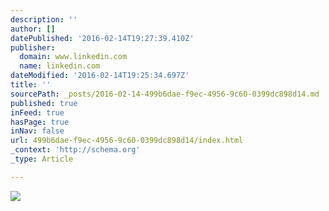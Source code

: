 ```yaml
---
description: ''
author: []
datePublished: '2016-02-14T19:27:39.410Z'
publisher:
  domain: www.linkedin.com
  name: linkedin.com
dateModified: '2016-02-14T19:25:34.697Z'
title: ''
sourcePath: _posts/2016-02-14-499b6dae-f9ec-4956-9c60-0399dc898d14.md
published: true
inFeed: true
hasPage: true
inNav: false
url: 499b6dae-f9ec-4956-9c60-0399dc898d14/index.html
_context: 'http://schema.org'
_type: Article

---
```

![](https://media.licdn.com/mpr/mpr/jc/AAEAAQAAAAAAAAUGAAAAJDFlZDc3MWUwLTY4ODktNDQwZi04NGMyLWExOTk5ZWMyZThmNA.jpg)